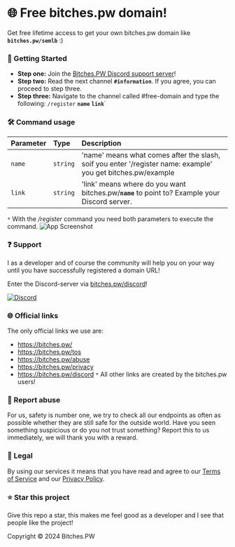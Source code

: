 # 🌐 Free bitches.pw domain!

Get free lifetime access to get your own bitches.pw domain like **`bitches.pw/semlb`** :)


### 🚀 Getting Started

- **Step one:** Join the [Bitches.PW Discord support server](https://bitches.pw/discord)! 
- **Step two:** Read the next channel __`#information`__. If you agree, you can proceed to step three.
- **Step three:** Navigate to the channel called #free-domain and type the following: `/register` __`name`__ __`link`__`
### 🛠 Command usage

| Parameter | Type     | Description|
| :-------- | :------- | :-------------------------------- |
| `name`      | `string` | 'name' means what comes after the slash, soif you enter '/register name: example' you get bitches.pw/example |
| `link`      | `string` | 'link' means where do you want bitches.pw/__`name`__ to point to? Example your Discord server. |

`*` With the _/register_ command you need both parameters to execute the command.
![App Screenshot](https://media.discordapp.net/attachments/1240334353628790874/1240334801446371411/image.png?ex=66462f4c&is=6644ddcc&hm=783651904494547f6c2249866705461685f4c146d2032a44fbe87aad80d04e7f&=&format=webp&quality=lossless&width=1706&height=50)

### ❓ Support
I as a developer and of course the community will help you on your way until you have successfully registered a domain URL!

Enter the Discord-server via [bitches.pw/discord](https://bitches.pw/discord)!

[![Discord](https://img.shields.io/discord/882318291014651924.svg?logo=discord)](https://discord.gg/GYN8gEsATP)

### 🌐 Official links
The only official links we use are:
- https://bitches.pw/
- https://bitches.pw/tos
- https://bitches.pw/abuse
- https://bitches.pw/privacy
- https://bitches.pw/discord
`*` All other links are created by the bitches.pw users!

### 🔎 Report abuse
For us, safety is number one, we try to check all our endpoints as often as possible whether they are still safe for the outside world. Have you seen something suspicious or do you not trust something? Report this to us immediately, we will thank you with a reward.

### 📜 Legal
By using our services it means that you have read and agree to our [Terms of Service](https://bitches.pw/tos) and our [Privacy Policy](https://bitches.pw/privacy).

### ⭐ Star this project
Give this repo a star, this makes me feel good as a developer and I see that people like the project!

Copyright © 2024 Bitches.PW
